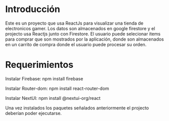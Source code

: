 # Introducción
Este es un proyecto que usa ReactJs para visualizar una tienda de electronicos gamer. Los datos son almacenados en google firestore y el projecto usa Reactjs junto con Firestore. El usuario puede selecionar items para comprar que son mostrados por la aplicación, donde son almacenados en un carrito de compra donde el usuario puede procesar su orden.

# Requerimientos

Instalar Firebase:
npm install firebase

Instalar Router-dom:
npm install react-router-dom

Instalar NextUI:
npm install @nextui-org/react

Una vez instalados los paquetes señalados anteriormente el projecto deberían poder ejecutarse.
